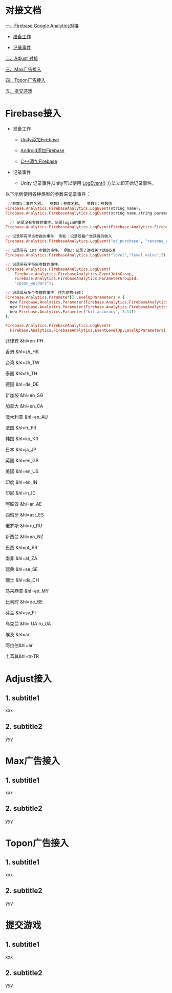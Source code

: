 # 对接文档

[一、Firebase Google Analytics对接](#Firebase接入)

* [准备工作](准备工作)
 
* [记录事件](记录事件)
 
[二、Adjust 对接](#Adjust接入)

[三、Max广告接入](#Max广告接入)

[四、Topon广告接入](#Topon广告接入)

[五、提交游戏](#提交游戏)

# Firebase接入 
* 准备工作 
  + [Unity添加Firebase](https://firebase.google.com/docs/unity/setup?hl=zh-cn) 

  + [Android添加Firebase](https://firebase.google.com/docs/android/setup?hl=zh-cn) 

  + [C++添加Firebase](https://firebase.google.com/docs/cpp/setup?hl=zh-cn&platform=android) 

* 记录事件 
  + Unity 记录事件,Unity可以使用 [LogEvent()](https://firebase.google.com/docs/reference/unity/class/firebase/analytics/firebase-analytics?hl=zh-cn#logevent) 方法立即开始记录事件。

以下示例使用各种类型的参数来记录事件：
```ruby
 //参数1：事件名称。  参数2：参数名称。  参数3：参数值
Firebase.Analytics.FirebaseAnalytics.LogEvent(string name);
Firebase.Analytics.FirebaseAnalytics.LogEvent(string name,string parameterName,string parameterValue);

  // 记录没有参数的事件。记录login的事件
Firebase.Analytics.FirebaseAnalytics.LogEvent(Firebase.Analytics.FirebaseAnalytics.EventLogin);

// 记录带有浮点参数的事件  例如：记录观看广告获得的收入
Firebase.Analytics.FirebaseAnalytics.LogEvent("ad_purchase", "revenue_value", 0.04f);

// 记录带有 int 参数的事件。 例如：记录了游戏关卡达到5关
Firebase.Analytics.FirebaseAnalytics.LogEvent("level","level_value",5);

// 记录带有字符串参数的事件。
Firebase.Analytics.FirebaseAnalytics.LogEvent(
    Firebase.Analytics.FirebaseAnalytics.EventJoinGroup,
    Firebase.Analytics.FirebaseAnalytics.ParameterGroupId,
    "spoon_welders");

// 记录具有多个参数的事件，作为结构传递：
Firebase.Analytics.Parameter[] LevelUpParameters = {
  new Firebase.Analytics.Parameter(Firebase.Analytics.FirebaseAnalytics.ParameterLevel, 5),
  new Firebase.Analytics.Parameter(Firebase.Analytics.FirebaseAnalytics.ParameterCharacter, "mrspoon"),
  new Firebase.Analytics.Parameter("hit_accuracy", 3.14f)
};

Firebase.Analytics.FirebaseAnalytics.LogEvent(
  Firebase.Analytics.FirebaseAnalytics.EventLevelUp,LevelUpParameters);

```

  
菲律宾 &hl=en-PH

香港 &hl=zh_HK

台湾 &hl=zh_TW

泰国 &hl=th_TH

德国 &hl=de_DE

新加坡 &hl=en_SG

加拿大 &hl=en_CA

澳大利亚 &hl=en_AU

法国 &hl=fr_FR

韩国 &hl=ko_KR

日本 &hl=ja_JP

英国 &hl=en_GB

美国 &hl=en_US

印度 &hl=en_IN 

印尼 &hl=in_ID

阿联酋 &hl=ar_AE

西班牙 &hl=ast_ES

俄罗斯 &hl=ru_RU

新西兰 &hl=en_NZ

巴西 &hl=pt_BR

南非 &hl=af_ZA

瑞典 &hl=se_SE

瑞士 &hl=de_CH

马来西亚 &hl=en_MY

比利时 &hl=de_BE

芬兰 &hl=sv_FI

乌克兰 &hl= UA ru_UA

埃及 &hl=ar

阿拉伯&hl=ar

土耳其&hl=tr-TR

# Adjust接入
## 1. subtitle1
xxx
## 2. subtitle2
yyy

# Max广告接入
## 1. subtitle1
xxx
## 2. subtitle2
yyy

# Topon广告接入
## 1. subtitle1
xxx
## 2. subtitle2
yyy


# 提交游戏
## 1. subtitle1
xxx
## 2. subtitle2
yyy
